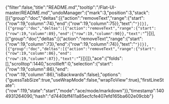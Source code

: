 {"filter":false,"title":"README.md","tooltip":"/Flat-UI-master/README.md","undoManager":{"mark":3,"position":3,"stack":[[{"group":"doc","deltas":[{"action":"removeText","range":{"start":{"row":19,"column":74},"end":{"row":19,"column":75}},"text":"`"}]}],[{"group":"doc","deltas":[{"action":"removeText","range":{"start":{"row":19,"column":89},"end":{"row":19,"column":90}},"text":"`"}]}],[{"group":"doc","deltas":[{"action":"removeText","range":{"start":{"row":19,"column":73},"end":{"row":19,"column":74}},"text":"`"}]}],[{"group":"doc","deltas":[{"action":"removeText","range":{"start":{"row":19,"column":86},"end":{"row":19,"column":87}},"text":"`"}]}]]},"ace":{"folds":[],"scrolltop":1440,"scrollleft":0,"selection":{"start":{"row":19,"column":86},"end":{"row":19,"column":86},"isBackwards":false},"options":{"guessTabSize":true,"useWrapMode":false,"wrapToView":true},"firstLineState":{"row":119,"state":"start","mode":"ace/mode/markdown"}},"timestamp":1404931264090,"hash":"d7440bff411a85ecfcfe407efd165ba602e09cbb"}